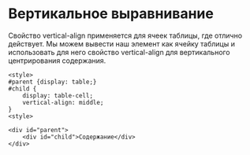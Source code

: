 # Вертикальное выравнивание

Свойство vertical-align применяется для ячеек таблицы, где отлично действует. Мы можем вывести наш элемент как ячейку таблицы и использовать для него свойство vertical-align для вертикального центрирования содержания.

```markup
<style>
#parent {display: table;} 
#child {
	display: table-cell;
	vertical-align: middle;
}
<style>

<div id="parent">
    <div id="child">Содержание</div>
</div>
```

